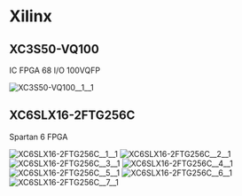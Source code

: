 # Xilinx

## XC3S50-VQ100
IC FPGA 68 I/O 100VQFP

![XC3S50-VQ100__1__1](images/Xilinx__XC3S50-VQ100__1__1.png?raw=true) 

## XC6SLX16-2FTG256C
Spartan 6 FPGA

![XC6SLX16-2FTG256C__1__1](images/Xilinx__XC6SLX16-2FTG256C__1__1.png?raw=true) 
![XC6SLX16-2FTG256C__2__1](images/Xilinx__XC6SLX16-2FTG256C__2__1.png?raw=true) 
![XC6SLX16-2FTG256C__3__1](images/Xilinx__XC6SLX16-2FTG256C__3__1.png?raw=true) 
![XC6SLX16-2FTG256C__4__1](images/Xilinx__XC6SLX16-2FTG256C__4__1.png?raw=true) 
![XC6SLX16-2FTG256C__5__1](images/Xilinx__XC6SLX16-2FTG256C__5__1.png?raw=true) 
![XC6SLX16-2FTG256C__6__1](images/Xilinx__XC6SLX16-2FTG256C__6__1.png?raw=true) 
![XC6SLX16-2FTG256C__7__1](images/Xilinx__XC6SLX16-2FTG256C__7__1.png?raw=true) 

